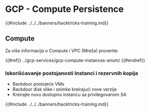 # GCP - Compute Persistence

{{#include ../../../banners/hacktricks-training.md}}

## Compute

Za više informacija o Compute i VPC (Mreža) proverite:

{{#ref}}
../gcp-services/gcp-compute-instances-enum/
{{#endref}}

### Iskorišćavanje postojanosti Instanci i rezervnih kopija

- Backdoor postojeće VMs
- Backdoor disk slike i snimke kreirajući nove verzije
- Kreirajte novu dostupnu instancu sa privilegovanom SA

{{#include ../../../banners/hacktricks-training.md}}
